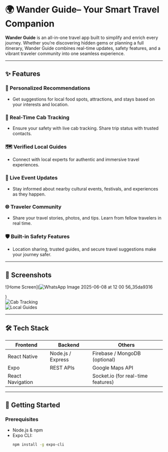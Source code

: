 #  🌍 Wander Guide– Your Smart Travel Companion


**Wander Guide** is an all-in-one travel app built to simplify and enrich every journey. Whether you’re discovering hidden gems or planning a full itinerary, Wander Guide combines real-time updates, safety features, and a vibrant traveler community into one seamless experience.

---

## ✨ Features

### 📍 Personalized Recommendations  
- Get suggestions for local food spots, attractions, and stays based on your interests and location.

### 🚖 Real-Time Cab Tracking  
- Ensure your safety with live cab tracking. Share trip status with trusted contacts.

### 🗺️ Verified Local Guides  
- Connect with local experts for authentic and immersive travel experiences.

### 🔔 Live Event Updates  
- Stay informed about nearby cultural events, festivals, and experiences as they happen.

### 🌐 Traveler Community  
- Share your travel stories, photos, and tips. Learn from fellow travelers in real time.

### 🛡️ Built-in Safety Features  
- Location sharing, trusted guides, and secure travel suggestions make your journey safer.

---

## 📸 Screenshots


![Home Screen](![WhatsApp Image 2025-06-08 at 12 00 56_35da9316](https://github.com/user-attachments/assets/c70e661b-99dd-4570-bff7-c5955da0d7ab)

)  
![Cab Tracking](./screenshots/cab-tracking.png)  
![Local Guides](./screenshots/local-guides.png)

---

## 🛠️ Tech Stack

| Frontend | Backend | Others |
|----------|---------|--------|
| React Native | Node.js / Express | Firebase / MongoDB (optional) |
| Expo | REST APIs | Google Maps API |
| React Navigation | | Socket.io (for real-time features) |

---

## 🚀 Getting Started

### Prerequisites

- Node.js & npm
- Expo CLI:  
  ```bash
  npm install -g expo-cli


